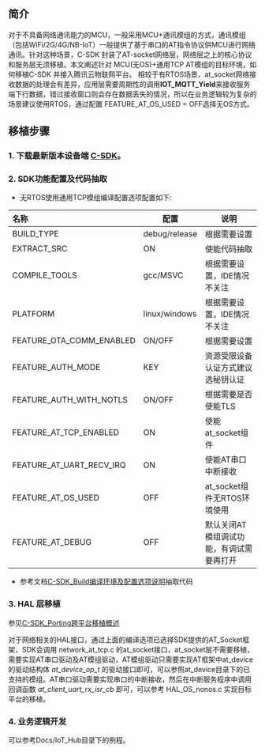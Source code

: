 ## 简介

对于不具备网络通讯能力的MCU，一般采用MCU+通讯模组的方式，通讯模组（包括WiFi/2G/4G/NB-IoT）一般提供了基于串口的AT指令协议供MCU进行网络通讯。针对这种场景，C-SDK 封装了AT-socket网络层，网络层之上的核心协议和服务层无须移植。本文阐述针对 MCU(无OS)+通用TCP AT模组的目标环境，如何移植C-SDK 并接入腾讯云物联网平台。
相较于有RTOS场景，at_socket网络接收数据的处理会有差异，应用层需要周期性的调用**IOT_MQTT_Yield**来接收服务端下行数据，错过接收窗口则会存在数据丢失的情况，所以在业务逻辑较为复杂的场景建议使用RTOS，通过配置 FEATURE_AT_OS_USED = OFF选择无OS方式。

## 移植步骤

### 1. 下载最新版本设备端 [C-SDK](https://github.com/tencentyun/qcloud-iot-sdk-embedded-c)。

### 2. SDK功能配置及代码抽取
-  无RTOS使用通用TCP模组编译配置选项配置如下:

| 名称                             | 配置        | 说明                                                         |
| :------------------------------- | ------------- | ------------------------------------------------------------ |
| BUILD_TYPE                       | debug/release | 根据需要设置 |
| EXTRACT_SRC                      | ON       | 使能代码抽取                                               |
| COMPILE_TOOLS                    | gcc/MSVC      | 根据需要设置，IDE情况不关注            |
| PLATFORM                         | linux/windows | 根据需要设置，IDE情况不关注                |
| FEATURE_OTA_COMM_ENABLED         | ON/OFF       | 根据需要设置                     |
| FEATURE_AUTH_MODE                | KEY      | 资源受限设备认证方式建议选秘钥认证    |
| FEATURE_AUTH_WITH_NOTLS          | ON/OFF        | 根据需要是否使能TLS             |
| FEATURE_AT_TCP_ENABLED           | ON        | 使能at_socket组件                          |
| FEATURE_AT_UART_RECV_IRQ         | ON        | 使能AT串口中断接收                  |
| FEATURE_AT_OS_USED               | OFF        | at_socket组件无RTOS环境使用                         |
| FEATURE_AT_DEBUG                 | OFF      | 默认关闭AT模组调试功能，有调试需要再打开|

- 参考文档[C-SDK_Build编译环境及配置选项说明]()抽取代码

### 3. HAL 层移植

参见[C-SDK_Porting跨平台移植概述]()

对于网络相关的HAL接口，通过上面的编译选项已选择SDK提供的AT_Socket框架，SDK会调用 network_at_tcp.c 的at_socket接口，at_socket层不需要移植，需要实现AT串口驱动及AT模组驱动，AT模组驱动只需要实现AT框架中at_device的驱动结构体 *at_device_op_t* 的驱动接口即可，可以参照at_device目录下的已支持的模组。AT串口驱动需要实现串口的中断接收，然后在中断服务程序中调用回调函数 *at_client_uart_rx_isr_cb* 即可，可以参考 HAL_OS_nonos.c 实现目标平台的移植。

### 4. 业务逻辑开发

可以参考Docs/IoT_Hub目录下的例程。

